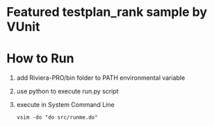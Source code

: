 # Featured testplan_rank sample by VUnit

# How to Run

1. add Riviera-PRO/bin folder to PATH environmental variable
2. use python to execute run.py script
3. execute in System Command Line
   
       vsim -do "do src/runme.do"
